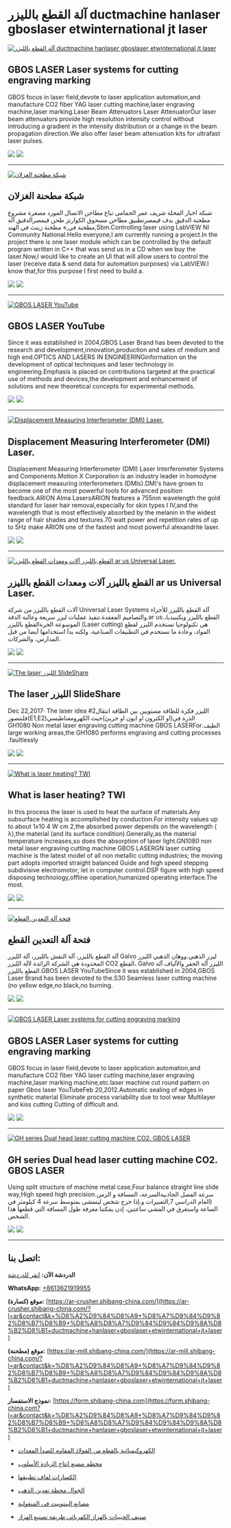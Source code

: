 # آلة القطع بالليزر ductmachine hanlaser gboslaser etwinternational jt laser

<a href="https://swt.shibang-china.com/?l=ar&img&k=%D8%A2%D9%84%D8%A9+%D8%A7%D9%84%D9%82%D8%B7%D8%B9+%D8%A8%D8%A7%D9%84%D9%84%D9%8A%D8%B2%D8%B1+ductmachine+hanlaser+gboslaser+etwinternational+jt+laser" target="_blank">![آلة القطع بالليزر ductmachine hanlaser gboslaser etwinternational jt laser](http://static.shibang-china.com/all-800x300/1400.jpg)</a>

## GBOS LASER Laser systems for cutting engraving marking
GBOS focus in laser field,devote to laser application automation,and manufacture CO2 fiber YAG laser cutting machine,laser engraving machine,laser marking.Laser Beam Attenuators Laser AttenuatorOur laser beam attenuators provide high resolution intensity control without introducing a gradient in the intensity distribution or a change in the beam propagation direction.We also offer laser beam attenuation kits for ultrafast laser pulses.


<a href="https://whatsapp.shibangsoft.com/WhatsApp.php" target="_blank" title="WhatsApp">![](http://static.shibang-china.com/icon/whatsapp.png)</a> <a href="https://swt.shibang-china.com/?l=ar&icon&k=%D8%A2%D9%84%D8%A9+%D8%A7%D9%84%D9%82%D8%B7%D8%B9+%D8%A8%D8%A7%D9%84%D9%84%D9%8A%D8%B2%D8%B1+ductmachine+hanlaser+gboslaser+etwinternational+jt+laser" target="_blank">![](http://static.shibang-china.com/icon/chat-ar.png)</a>

---

<a href="https://swt.shibang-china.com/?l=ar&img&k=%D8%A2%D9%84%D8%A9+%D8%A7%D9%84%D9%82%D8%B7%D8%B9+%D8%A8%D8%A7%D9%84%D9%84%D9%8A%D8%B2%D8%B1+ductmachine+hanlaser+gboslaser+etwinternational+jt+laser" target="_blank">![شبكة مطحنة الغزلان](http://static.shibang-china.com/all-800x300/494.jpg)</a>

## شبكة مطحنة الغزلان
شبكة اخبار المحلة شريف عمر الحمامى تباع مطاحن الاتصال المورد مصغرة مشروع مطحنة الدقيق بدف فيمصرتطبيق مطاحن مسحوق الكوارتز طحن فيمصرالدقيق آلة مطحنة في,» مطحنة زينث في الهند,Sbm.Controlling laser using LabVIEW NI Community National.Hello everyone,I am currently running a project.In the project there is one laser module which can be controlled by the default program written in C++ that was send us in a CD when we buy the laser.Now,I would like to create an UI that will allow users to control the laser (receive data & send data for automation purposes) via LabVIEW.I know that,for this purpose I first need to build a.


<a href="https://whatsapp.shibangsoft.com/WhatsApp.php" target="_blank" title="WhatsApp">![](http://static.shibang-china.com/icon/whatsapp.png)</a> <a href="https://swt.shibang-china.com/?l=ar&icon&k=%D8%A2%D9%84%D8%A9+%D8%A7%D9%84%D9%82%D8%B7%D8%B9+%D8%A8%D8%A7%D9%84%D9%84%D9%8A%D8%B2%D8%B1+ductmachine+hanlaser+gboslaser+etwinternational+jt+laser" target="_blank">![](http://static.shibang-china.com/icon/chat-ar.png)</a>

---

<a href="https://swt.shibang-china.com/?l=ar&img&k=%D8%A2%D9%84%D8%A9+%D8%A7%D9%84%D9%82%D8%B7%D8%B9+%D8%A8%D8%A7%D9%84%D9%84%D9%8A%D8%B2%D8%B1+ductmachine+hanlaser+gboslaser+etwinternational+jt+laser" target="_blank">![GBOS LASER YouTube](http://static.shibang-china.com/all-800x300/1327.jpg)</a>

## GBOS LASER YouTube
Since it was established in 2004,GBOS Laser Brand has been devoted to the research and development,innovation,production and sales of medium and high end.OPTICS AND LASERS IN ENGINEERINGinformation on the development of optical techniques and laser technology in engineering.Emphasis is placed on contributions targeted at the practical use of methods and devices,the development and enhancement of solutions and new theoretical concepts for experimental methods.


<a href="https://whatsapp.shibangsoft.com/WhatsApp.php" target="_blank" title="WhatsApp">![](http://static.shibang-china.com/icon/whatsapp.png)</a> <a href="https://swt.shibang-china.com/?l=ar&icon&k=%D8%A2%D9%84%D8%A9+%D8%A7%D9%84%D9%82%D8%B7%D8%B9+%D8%A8%D8%A7%D9%84%D9%84%D9%8A%D8%B2%D8%B1+ductmachine+hanlaser+gboslaser+etwinternational+jt+laser" target="_blank">![](http://static.shibang-china.com/icon/chat-ar.png)</a>

---

<a href="https://swt.shibang-china.com/?l=ar&img&k=%D8%A2%D9%84%D8%A9+%D8%A7%D9%84%D9%82%D8%B7%D8%B9+%D8%A8%D8%A7%D9%84%D9%84%D9%8A%D8%B2%D8%B1+ductmachine+hanlaser+gboslaser+etwinternational+jt+laser" target="_blank">![Displacement Measuring Interferometer (DMI) Laser.](http://static.shibang-china.com/all-800x300/944.jpg)</a>

## Displacement Measuring Interferometer (DMI) Laser.
Displacement Measuring Interferometer (DMI) Laser Interferometer Systems and Components.Motion X Corporation is an industry leader in homodyne displacement measuring interferometers (DMIs).DMI's have grown to become one of the most powerful tools for advanced position feedback.ARION Alma LasersARION features a 755nm wavelength the gold standard for laser hair removal,especially for skin types I IV,and the wavelength that is most effectively absorbed by the melanin in the widest range of hair shades and textures.70 watt power and repetition rates of up to 5Hz make ARION one of the fastest and most powerful alexandrite laser.


<a href="https://whatsapp.shibangsoft.com/WhatsApp.php" target="_blank" title="WhatsApp">![](http://static.shibang-china.com/icon/whatsapp.png)</a> <a href="https://swt.shibang-china.com/?l=ar&icon&k=%D8%A2%D9%84%D8%A9+%D8%A7%D9%84%D9%82%D8%B7%D8%B9+%D8%A8%D8%A7%D9%84%D9%84%D9%8A%D8%B2%D8%B1+ductmachine+hanlaser+gboslaser+etwinternational+jt+laser" target="_blank">![](http://static.shibang-china.com/icon/chat-ar.png)</a>

---

<a href="https://swt.shibang-china.com/?l=ar&img&k=%D8%A2%D9%84%D8%A9+%D8%A7%D9%84%D9%82%D8%B7%D8%B9+%D8%A8%D8%A7%D9%84%D9%84%D9%8A%D8%B2%D8%B1+ductmachine+hanlaser+gboslaser+etwinternational+jt+laser" target="_blank">![القطع بالليزر آلات ومعدات القطع بالليزر ar us Universal Laser.](http://static.shibang-china.com/all-800x300/486.jpg)</a>

## القطع بالليزر آلات ومعدات القطع بالليزر ar us Universal Laser.
آلات القطع بالليزر من شركة Universal Laser Systems آلة القطع بالليزر للأجزاء والتصاميم المعقدة.تنفيذ عمليات ليزر سريعة وعالية الدقة.ar us.القطع بالليزر ويكيبيديا، الموسوعة الحرةالقطع بالليزر (Laser cutting) هي تكنولوجيا تستخدم الليزر لقطع المواد، وعادة ما تستخدم في التطبيقات الصناعية، ولكنه بدأ استخدامها أيضا من قبل المدارس، والشركات.


<a href="https://whatsapp.shibangsoft.com/WhatsApp.php" target="_blank" title="WhatsApp">![](http://static.shibang-china.com/icon/whatsapp.png)</a> <a href="https://swt.shibang-china.com/?l=ar&icon&k=%D8%A2%D9%84%D8%A9+%D8%A7%D9%84%D9%82%D8%B7%D8%B9+%D8%A8%D8%A7%D9%84%D9%84%D9%8A%D8%B2%D8%B1+ductmachine+hanlaser+gboslaser+etwinternational+jt+laser" target="_blank">![](http://static.shibang-china.com/icon/chat-ar.png)</a>

---

<a href="https://swt.shibang-china.com/?l=ar&img&k=%D8%A2%D9%84%D8%A9+%D8%A7%D9%84%D9%82%D8%B7%D8%B9+%D8%A8%D8%A7%D9%84%D9%84%D9%8A%D8%B2%D8%B1+ductmachine+hanlaser+gboslaser+etwinternational+jt+laser" target="_blank">![The laser الليزر SlideShare](http://static.shibang-china.com/all-800x300/553.jpg)</a>

## The laser الليزر SlideShare
Dec 22,2017· The laser idea #2‫الليزر‬ ‫فكرة‬ ‫للطاقة‬ ‫مستويين‬ ‫بين‬ ‫الطاقة‬ ‫انتقال‬ ‫فلنتصور‬(E1,E2)‫الذرة‬ ‫في‬(‫او‬ ‫الكترون‬ ‫او‬ ‫ايون‬ ‫او‬ ‫جزيئ‬)‫حيث‬ ‫الكهرومغناطيسي‬ ‫الطيف.GH1080 Non metal laser engraving cutting machine GBOS LASERFor large working areas,the GH1080 performs engraving and cutting processes faultlessly.


<a href="https://whatsapp.shibangsoft.com/WhatsApp.php" target="_blank" title="WhatsApp">![](http://static.shibang-china.com/icon/whatsapp.png)</a> <a href="https://swt.shibang-china.com/?l=ar&icon&k=%D8%A2%D9%84%D8%A9+%D8%A7%D9%84%D9%82%D8%B7%D8%B9+%D8%A8%D8%A7%D9%84%D9%84%D9%8A%D8%B2%D8%B1+ductmachine+hanlaser+gboslaser+etwinternational+jt+laser" target="_blank">![](http://static.shibang-china.com/icon/chat-ar.png)</a>

---

<a href="https://swt.shibang-china.com/?l=ar&img&k=%D8%A2%D9%84%D8%A9+%D8%A7%D9%84%D9%82%D8%B7%D8%B9+%D8%A8%D8%A7%D9%84%D9%84%D9%8A%D8%B2%D8%B1+ductmachine+hanlaser+gboslaser+etwinternational+jt+laser" target="_blank">![What is laser heating? TWI](http://static.shibang-china.com/all-800x300/289.jpg)</a>

## What is laser heating? TWI
In this process the laser is used to heat the surface of materials.Any subsurface heating is accomplished by conduction.For intensity values up to about 1x10 4 W cm 2,the absorbed power depends on the wavelength ( λ),the material (and its surface condition).Generally,as the material temperature increases,so does the absorption of laser light.GN1080 non metal laser engraving cutting machine GBOS LASERGN laser cutting machine is the latest model of all non metallic cutting industries; the moving part adopts imported straight balanced Guide and high speed stepping subdivisive electromotor; let in computer control.DSP figure with high speed disposing technology,offline operation,humanized operating interface.The most.


<a href="https://whatsapp.shibangsoft.com/WhatsApp.php" target="_blank" title="WhatsApp">![](http://static.shibang-china.com/icon/whatsapp.png)</a> <a href="https://swt.shibang-china.com/?l=ar&icon&k=%D8%A2%D9%84%D8%A9+%D8%A7%D9%84%D9%82%D8%B7%D8%B9+%D8%A8%D8%A7%D9%84%D9%84%D9%8A%D8%B2%D8%B1+ductmachine+hanlaser+gboslaser+etwinternational+jt+laser" target="_blank">![](http://static.shibang-china.com/icon/chat-ar.png)</a>

---

<a href="https://swt.shibang-china.com/?l=ar&img&k=%D8%A2%D9%84%D8%A9+%D8%A7%D9%84%D9%82%D8%B7%D8%B9+%D8%A8%D8%A7%D9%84%D9%84%D9%8A%D8%B2%D8%B1+ductmachine+hanlaser+gboslaser+etwinternational+jt+laser" target="_blank">![فتحة آلة التعدين القطع](http://static.shibang-china.com/all-800x300/37.jpg)</a>

## فتحة آلة التعدين القطع
آلة القطع بالليزر، آلة النقش بالليزر، آلة الليزر Galvo ليزر الذهبي.ووهان الذهبي الليزر المحدودة هي الشركة الرائدة لآلة الليزر CO2 القطع، Galvo الليزر آلة الحفر والألياف آلة القطع بالليزر.GBOS LASER YouTubeSince it was established in 2004,GBOS Laser Brand has been devoted to the.S30 Seamless laser cutting machine (no yellow edge,no black,no burning.


<a href="https://whatsapp.shibangsoft.com/WhatsApp.php" target="_blank" title="WhatsApp">![](http://static.shibang-china.com/icon/whatsapp.png)</a> <a href="https://swt.shibang-china.com/?l=ar&icon&k=%D8%A2%D9%84%D8%A9+%D8%A7%D9%84%D9%82%D8%B7%D8%B9+%D8%A8%D8%A7%D9%84%D9%84%D9%8A%D8%B2%D8%B1+ductmachine+hanlaser+gboslaser+etwinternational+jt+laser" target="_blank">![](http://static.shibang-china.com/icon/chat-ar.png)</a>

---

<a href="https://swt.shibang-china.com/?l=ar&img&k=%D8%A2%D9%84%D8%A9+%D8%A7%D9%84%D9%82%D8%B7%D8%B9+%D8%A8%D8%A7%D9%84%D9%84%D9%8A%D8%B2%D8%B1+ductmachine+hanlaser+gboslaser+etwinternational+jt+laser" target="_blank">![GBOS LASER Laser systems for cutting engraving marking](http://static.shibang-china.com/all-800x300/746.jpg)</a>

## GBOS LASER Laser systems for cutting engraving marking
GBOS focus in laser field,devote to laser application automation,and manufacture CO2 fiber YAG laser cutting machine,laser engraving machine,laser marking machine,etc.laser machine cut round pattern on paper Gbos laser YouTubeFeb 20,2012.Automatic sealing of edges in synthetic material Eliminate process variability due to tool wear Multilayer and kiss cutting Cutting of difficult and.


<a href="https://whatsapp.shibangsoft.com/WhatsApp.php" target="_blank" title="WhatsApp">![](http://static.shibang-china.com/icon/whatsapp.png)</a> <a href="https://swt.shibang-china.com/?l=ar&icon&k=%D8%A2%D9%84%D8%A9+%D8%A7%D9%84%D9%82%D8%B7%D8%B9+%D8%A8%D8%A7%D9%84%D9%84%D9%8A%D8%B2%D8%B1+ductmachine+hanlaser+gboslaser+etwinternational+jt+laser" target="_blank">![](http://static.shibang-china.com/icon/chat-ar.png)</a>

---

<a href="https://swt.shibang-china.com/?l=ar&img&k=%D8%A2%D9%84%D8%A9+%D8%A7%D9%84%D9%82%D8%B7%D8%B9+%D8%A8%D8%A7%D9%84%D9%84%D9%8A%D8%B2%D8%B1+ductmachine+hanlaser+gboslaser+etwinternational+jt+laser" target="_blank">![GH series Dual head laser cutting machine CO2. GBOS LASER](http://static.shibang-china.com/all-800x300/1044.jpg)</a>

## GH series Dual head laser cutting machine CO2. GBOS LASER
Using split structure of machine metal case,Four balance straight line slide way,High speed high precision.سرعة الفصل الجاذبيةالسرعة، المسافة و الزمن (العام الدراسي 7,التعبيرات و.إذا خرج شخص ليتمشى بمتوسط سرعة 4 كيلومتر في الساعة واستغرق في المشي ساعتين، إذن يمكننا معرفة طول المسافة التي قطعها هذا الشخص.


<a href="https://whatsapp.shibangsoft.com/WhatsApp.php" target="_blank" title="WhatsApp">![](http://static.shibang-china.com/icon/whatsapp.png)</a> <a href="https://swt.shibang-china.com/?l=ar&icon&k=%D8%A2%D9%84%D8%A9+%D8%A7%D9%84%D9%82%D8%B7%D8%B9+%D8%A8%D8%A7%D9%84%D9%84%D9%8A%D8%B2%D8%B1+ductmachine+hanlaser+gboslaser+etwinternational+jt+laser" target="_blank">![](http://static.shibang-china.com/icon/chat-ar.png)</a>

---
## اتصل بنا:

**الدردشة الآن:** [انقر للدردشة](https://swt.shibang-china.com?l=ar&contact&k=%D8%A2%D9%84%D8%A9+%D8%A7%D9%84%D9%82%D8%B7%D8%B9+%D8%A8%D8%A7%D9%84%D9%84%D9%8A%D8%B2%D8%B1+ductmachine+hanlaser+gboslaser+etwinternational+jt+laser)

**WhatsApp:**  [+8613621919955](https://whatsapp.shibangsoft.com/WhatsApp.php)

**موقع (كسارة):** [https://ar-crusher.shibang-china.com/](https://ar-crusher.shibang-china.com/?l=ar&contact&k=%D8%A2%D9%84%D8%A9+%D8%A7%D9%84%D9%82%D8%B7%D8%B9+%D8%A8%D8%A7%D9%84%D9%84%D9%8A%D8%B2%D8%B1+ductmachine+hanlaser+gboslaser+etwinternational+jt+laser)

**موقع (مطحنة):** [https://ar-mill.shibang-china.com/](https://ar-mill.shibang-china.com/?l=ar&contact&k=%D8%A2%D9%84%D8%A9+%D8%A7%D9%84%D9%82%D8%B7%D8%B9+%D8%A8%D8%A7%D9%84%D9%84%D9%8A%D8%B2%D8%B1+ductmachine+hanlaser+gboslaser+etwinternational+jt+laser)

**نموذج الاستفسار:** [https://form.shibang-china.com](https://form.shibang-china.com?l=ar&contact&k=%D8%A2%D9%84%D8%A9+%D8%A7%D9%84%D9%82%D8%B7%D8%B9+%D8%A8%D8%A7%D9%84%D9%84%D9%8A%D8%B2%D8%B1+ductmachine+hanlaser+gboslaser+etwinternational+jt+laser)

* [الكهروكيميائية بالقطع من الفولاذ المقاوم للصدأ المعدات](../9/%D8%A7%D9%84%D9%83%D9%87%D8%B1%D9%88%D9%83%D9%8A%D9%85%D9%8A%D8%A7%D8%A6%D9%8A%D8%A9%20%D8%A8%D8%A7%D9%84%D9%82%D8%B7%D8%B9%20%D9%85%D9%86%20%D8%A7%D9%84%D9%81%D9%88%D9%84%D8%A7%D8%B0%20%D8%A7%D9%84%D9%85%D9%82%D8%A7%D9%88%D9%85%20%D9%84%D9%84%D8%B5%D8%AF%D8%A3%20%D8%A7%D9%84%D9%85%D8%B9%D8%AF%D8%A7%D8%AA.md)

* [محطم مصنع انتاج الزيادة الأسلوب](../8/%D9%85%D8%AD%D8%B7%D9%85%20%D9%85%D8%B5%D9%86%D8%B9%20%D8%A7%D9%86%D8%AA%D8%A7%D8%AC%20%D8%A7%D9%84%D8%B2%D9%8A%D8%A7%D8%AF%D8%A9%20%D8%A7%D9%84%D8%A3%D8%B3%D9%84%D9%88%D8%A8.md)

* [الكسارات لفاف تطبيقها](../7/%D8%A7%D9%84%D9%83%D8%B3%D8%A7%D8%B1%D8%A7%D8%AA%20%D9%84%D9%81%D8%A7%D9%81%20%D8%AA%D8%B7%D8%A8%D9%8A%D9%82%D9%87%D8%A7.md)

* [الجوال محطة تعدين الذهب](../7/%D8%A7%D9%84%D8%AC%D9%88%D8%A7%D9%84%20%D9%85%D8%AD%D8%B7%D8%A9%20%D8%AA%D8%B9%D8%AF%D9%8A%D9%86%20%D8%A7%D9%84%D8%B0%D9%87%D8%A8.md)

* [مصانع البنتونيت في المنغولية](../9/%D9%85%D8%B5%D8%A7%D9%86%D8%B9%20%D8%A7%D9%84%D8%A8%D9%86%D8%AA%D9%88%D9%86%D9%8A%D8%AA%20%D9%81%D9%8A%20%D8%A7%D9%84%D9%85%D9%86%D8%BA%D9%88%D9%84%D9%8A%D8%A9.md)

* [صنيف الحبيبات بالهزاز الكهربائي طريقة تصنيع الهزاز](../6/%D8%B5%D9%86%D9%8A%D9%81%20%D8%A7%D9%84%D8%AD%D8%A8%D9%8A%D8%A8%D8%A7%D8%AA%20%D8%A8%D8%A7%D9%84%D9%87%D8%B2%D8%A7%D8%B2%20%D8%A7%D9%84%D9%83%D9%87%D8%B1%D8%A8%D8%A7%D8%A6%D9%8A%20%D8%B7%D8%B1%D9%8A%D9%82%D8%A9%20%D8%AA%D8%B5%D9%86%D9%8A%D8%B9%20%D8%A7%D9%84%D9%87%D8%B2%D8%A7%D8%B2.md)